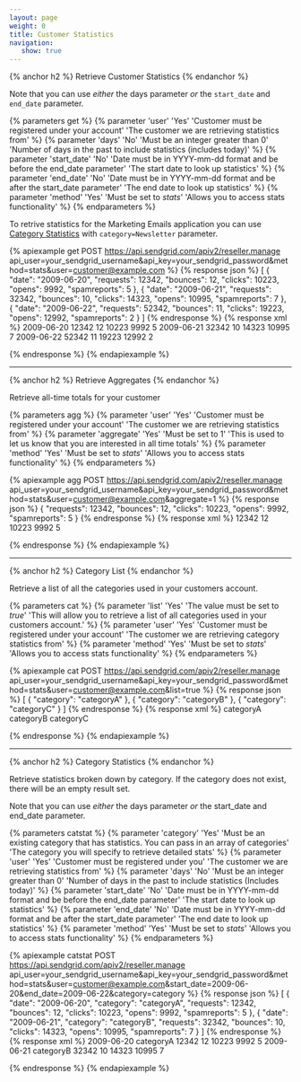 ```yaml
---
layout: page
weight: 0
title: Customer Statistics
navigation:
   show: true
---
```


{% anchor h2 %}
Retrieve Customer Statistics 
{% endanchor %}

Note that you can use *either* the days parameter *or* the `start_date` and `end_date` parameter.


{% parameters get %}
 {% parameter 'user' 'Yes' 'Customer must be registered under your account' 'The customer we are retrieving statistics from' %}
 {% parameter 'days' 'No' 'Must be an integer greater than 0' 'Number of days in the past to include statistics (includes today)' %}
 {% parameter 'start_date' 'No' 'Date must be in YYYY-mm-dd format and be before the end_date parameter' 'The start date to look up statistics' %}
 {% parameter 'end_date' 'No' 'Date must be in YYYY-mm-dd format and be after the start_date parameter' 'The end date to look up statistics' %}
 {% parameter 'method' 'Yes' 'Must be set to <em>stats</em>' 'Allows you to access stats functionality' %}
{% endparameters %}


To retrive statistics for the Marketing Emails application you can use [Category Statistics](#-Category-Statistics) with `category=Newsletter` parameter.

{% apiexample get POST https://api.sendgrid.com/apiv2/reseller.manage api_user=your_sendgrid_username&api_key=your_sendgrid_password&method=stats&user=customer@example.com %}
  {% response json %}
[
  {
    "date": "2009-06-20",
    "requests": 12342,
    "bounces": 12,
    "clicks": 10223,
    "opens": 9992,
    "spamreports": 5
  },
  {
    "date": "2009-06-21",
    "requests": 32342,
    "bounces": 10,
    "clicks": 14323,
    "opens": 10995,
    "spamreports": 7
  },
  {
    "date": "2009-06-22",
    "requests": 52342,
    "bounces": 11,
    "clicks": 19223,
    "opens": 12992,
    "spamreports": 2
  }
]
  {% endresponse %}
  {% response xml %}
<stats>
   <day>
      <date>2009-06-20</date>
      <requests>12342</requests>
      <bounces>12</bounces>
      <clicks>10223</clicks>
      <opens>9992</opens>
      <spamreports>5</spamreports>
   </day>
   <day>
      <date>2009-06-21</date>
      <requests>32342</requests>
      <bounces>10</bounces>
      <clicks>14323</clicks>
      <opens>10995</opens>
      <spamreports>7</spamreports>
   </day>
   <day>
      <date>2009-06-22</date>
      <requests>52342</requests>
      <bounces>11</bounces>
      <clicks>19223</clicks>
      <opens>12992</opens>
      <spamreports>2</spamreports>
   </day>
</stats>

  {% endresponse %}
{% endapiexample %}

* * * * *

{% anchor h2 %}
Retrieve Aggregates 
{% endanchor %}

Retrieve all-time totals for your customer


{% parameters agg %}
 {% parameter 'user' 'Yes' 'Customer must be registered under your account' 'The customer we are retrieving statistics from' %}
 {% parameter 'aggregate' 'Yes' 'Must be set to 1' 'This is used to let us know that you are interested in all time totals' %}
 {% parameter 'method' 'Yes' 'Must be set to <em>stats</em>' 'Allows you to access stats functionality' %}
{% endparameters %}


{% apiexample agg POST https://api.sendgrid.com/apiv2/reseller.manage api_user=your_sendgrid_username&api_key=your_sendgrid_password&method=stats&user=customer@example.com&aggregate=1 %}
  {% response json %}
{
  "requests": 12342,
  "bounces": 12,
  "clicks": 10223,
  "opens": 9992,
  "spamreports": 5
}
  {% endresponse %}
  {% response xml %}
<stats>
   <requests>12342</requests>
   <bounces>12</bounces>
   <clicks>10223</clicks>
   <opens>9992</opens>
   <spamreports>5</spamreports>
</stats>

  {% endresponse %}
{% endapiexample %}

* * * * *

{% anchor h2 %}
Category List 
{% endanchor %}

Retrieve a list of all the categories used in your customers account.


{% parameters cat %}
 {% parameter 'list' 'Yes' 'The value must be set to <em>true</em>' 'This will allow you to retrieve a list of all categories used in your customers account.' %}
 {% parameter 'user' 'Yes' 'Customer must be registered under your account' 'The customer we are retrieving category statistics from' %}
 {% parameter 'method' 'Yes' 'Must be set to <em>stats</em>' 'Allows you to access stats functionality' %}
{% endparameters %}


{% apiexample cat POST https://api.sendgrid.com/apiv2/reseller.manage api_user=your_sendgrid_username&api_key=your_sendgrid_password&method=stats&user=customer@example.com&list=true %}
  {% response json %}
[
  {
    "category": "categoryA"
  },
  {
    "category": "categoryB"
  },
  {
    "category": "categoryC"
  }
]
  {% endresponse %}
  {% response xml %}
<categories>
   <category>categoryA</category>
   <category>categoryB</category>
   <category>categoryC</category>
</categories>

  {% endresponse %}
{% endapiexample %}

* * * * *

{% anchor h2 %}
Category Statistics 
{% endanchor %}

Retrieve statistics broken down by category. If the category does not exist, there will be an empty result set.

Note that you can use *either* the days parameter *or* the start_date and end_date parameter.


{% parameters catstat %}
 {% parameter 'category' 'Yes' 'Must be an existing category that has statistics. You can pass in an array of categories' 'The category you will specify to retrieve detailed stats' %}
 {% parameter 'user' 'Yes' 'Customer must be registered under you' 'The customer we are retrieving statistics from' %}
 {% parameter 'days' 'No' 'Must be an integer greater than 0' 'Number of days in the past to include statistics (Includes today)' %}
 {% parameter 'start_date' 'No' 'Date must be in YYYY-mm-dd format and be before the end_date parameter' 'The start date to look up statistics' %}
 {% parameter 'end_date' 'No' 'Date must be in YYYY-mm-dd format and be after the start_date parameter' 'The end date to look up statistics' %}
 {% parameter 'method' 'Yes' 'Must be set to <em>stats</em>' 'Allows you to access stats functionality' %}
{% endparameters %}


{% apiexample catstat POST https://api.sendgrid.com/apiv2/reseller.manage api_user=your_sendgrid_username&api_key=your_sendgrid_password&method=stats&user=customer@example.com&start_date=2009-06-20&end_date=2009-06-22&category=category %}
  {% response json %}
[
  {
    "date": "2009-06-20",
    "category": "categoryA",
    "requests": 12342,
    "bounces": 12,
    "clicks": 10223,
    "opens": 9992,
    "spamreports": 5
  },
  {
    "date": "2009-06-21",
    "category": "categoryB",
    "requests": 32342,
    "bounces": 10,
    "clicks": 14323,
    "opens": 10995,
    "spamreports": 7
  }
]
  {% endresponse %}
  {% response xml %}
<stats>
   <day>
      <date>2009-06-20</date>
      <category>categoryA</category>
      <requests>12342</requests>
      <bounces>12</bounces>
      <clicks>10223</clicks>
      <opens>9992</opens>
      <spamreports>5</spamreports>
   </day>
   <day>
      <date>2009-06-21</date>
      <category>categoryB</category>
      <requests>32342</requests>
      <bounces>10</bounces>
      <clicks>14323</clicks>
      <opens>10995</opens>
      <spamreports>7</spamreports>
   </day>
</stats>

  {% endresponse %}
{% endapiexample %}
